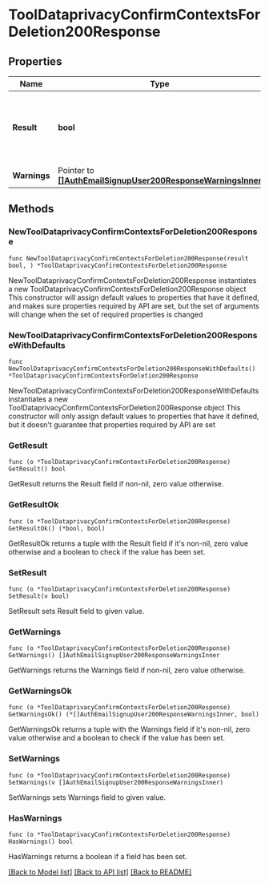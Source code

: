 # ToolDataprivacyConfirmContextsForDeletion200Response

## Properties

Name | Type | Description | Notes
------------ | ------------- | ------------- | -------------
**Result** | **bool** | Whether the record was properly marked for deletion or not | [default to null]
**Warnings** | Pointer to [**[]AuthEmailSignupUser200ResponseWarningsInner**](AuthEmailSignupUser200ResponseWarningsInner.md) |  | [optional] 

## Methods

### NewToolDataprivacyConfirmContextsForDeletion200Response

`func NewToolDataprivacyConfirmContextsForDeletion200Response(result bool, ) *ToolDataprivacyConfirmContextsForDeletion200Response`

NewToolDataprivacyConfirmContextsForDeletion200Response instantiates a new ToolDataprivacyConfirmContextsForDeletion200Response object
This constructor will assign default values to properties that have it defined,
and makes sure properties required by API are set, but the set of arguments
will change when the set of required properties is changed

### NewToolDataprivacyConfirmContextsForDeletion200ResponseWithDefaults

`func NewToolDataprivacyConfirmContextsForDeletion200ResponseWithDefaults() *ToolDataprivacyConfirmContextsForDeletion200Response`

NewToolDataprivacyConfirmContextsForDeletion200ResponseWithDefaults instantiates a new ToolDataprivacyConfirmContextsForDeletion200Response object
This constructor will only assign default values to properties that have it defined,
but it doesn't guarantee that properties required by API are set

### GetResult

`func (o *ToolDataprivacyConfirmContextsForDeletion200Response) GetResult() bool`

GetResult returns the Result field if non-nil, zero value otherwise.

### GetResultOk

`func (o *ToolDataprivacyConfirmContextsForDeletion200Response) GetResultOk() (*bool, bool)`

GetResultOk returns a tuple with the Result field if it's non-nil, zero value otherwise
and a boolean to check if the value has been set.

### SetResult

`func (o *ToolDataprivacyConfirmContextsForDeletion200Response) SetResult(v bool)`

SetResult sets Result field to given value.


### GetWarnings

`func (o *ToolDataprivacyConfirmContextsForDeletion200Response) GetWarnings() []AuthEmailSignupUser200ResponseWarningsInner`

GetWarnings returns the Warnings field if non-nil, zero value otherwise.

### GetWarningsOk

`func (o *ToolDataprivacyConfirmContextsForDeletion200Response) GetWarningsOk() (*[]AuthEmailSignupUser200ResponseWarningsInner, bool)`

GetWarningsOk returns a tuple with the Warnings field if it's non-nil, zero value otherwise
and a boolean to check if the value has been set.

### SetWarnings

`func (o *ToolDataprivacyConfirmContextsForDeletion200Response) SetWarnings(v []AuthEmailSignupUser200ResponseWarningsInner)`

SetWarnings sets Warnings field to given value.

### HasWarnings

`func (o *ToolDataprivacyConfirmContextsForDeletion200Response) HasWarnings() bool`

HasWarnings returns a boolean if a field has been set.


[[Back to Model list]](../README.md#documentation-for-models) [[Back to API list]](../README.md#documentation-for-api-endpoints) [[Back to README]](../README.md)



